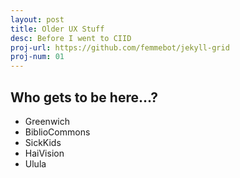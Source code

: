 ```yaml
---
layout: post
title: Older UX Stuff
desc: Before I went to CIID
proj-url: https://github.com/femmebot/jekyll-grid
proj-num: 01
---
```




## Who gets to be here…?

* Greenwich
* BiblioCommons
* SickKids
* HaiVision
* Ulula